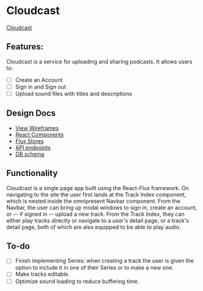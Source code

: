 # Cloudcast

[Cloudcast][cloudcast]

[cloudcast]: cloud-cast.herokuapp.com

## Features:

Cloudcast is a service for uploading and sharing podcasts. It allows users to:

<!-- This is a Markdown checklist. Use it to keep track of your
progress. Put an x between the brackets for a checkmark: [x] -->

- [ ] Create an Account
- [ ] Sign in and Sign out
- [ ] Upload sound files with titles and descriptions

## Design Docs
* [View Wireframes][views]
* [React Components][components]
* [Flux Stores][stores]
* [API endpoints][api-endpoints]
* [DB schema][schema]

[views]: ./project-docs/docs/views.md
[components]: ./project-docs/docs/components.md
[stores]: ./project-docs/docs/stores.md
[api-endpoints]: ./project-docs/docs/api-endpoints.md
[schema]: ./project-docs/docs/schema.md

## Functionality

Cloudcast is a single page app built using the React-Flux framework. On navigating to the site the user first lands at the Track Index component, which is nested inside the omnipresent Navbar component. From the Navbar, the user can bring up modal windows to sign in, create an account, or -- if signed in -- upload a new track. From the Track Index, they can either play tracks directly or navigate to a user's detail page, or a track's detail page, both of which are also equipped to be able to play audio.

## To-do

- [ ] Finish implementing Series: when creating a track the user is given the option to include it in one of their Series or to make a new one.
- [ ] Make tracks editable.
- [ ] Optimize sound loading to reduce buffering time.
